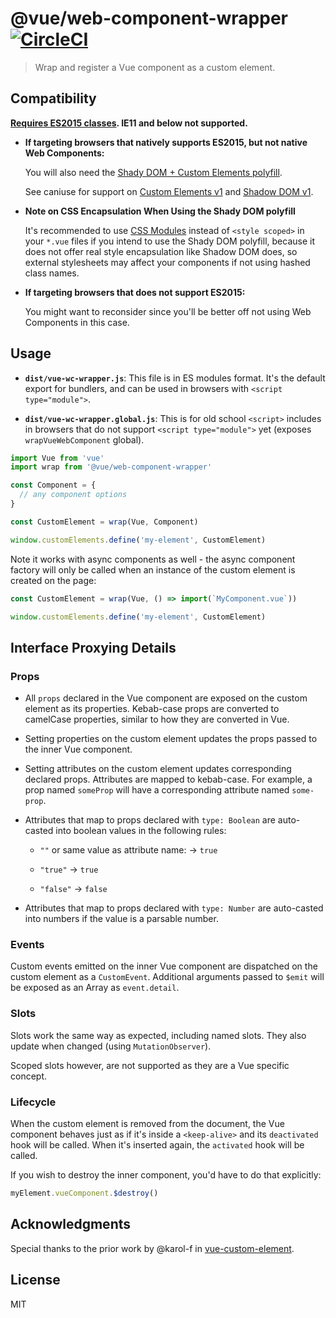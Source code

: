 # @vue/web-component-wrapper [![CircleCI](https://circleci.com/gh/vuejs/vue-web-component-wrapper.svg?style=shield)](https://circleci.com/gh/vuejs/vue-web-component-wrapper)

> Wrap and register a Vue component as a custom element.

## Compatibility

**[Requires ES2015 classes](https://caniuse.com/es6-class). IE11 and below not supported.**

- **If targeting browsers that natively supports ES2015, but not native Web Components:**

  You will also need the [Shady DOM + Custom Elements polyfill](https://github.com/webcomponents/webcomponentsjs/blob/master/webcomponents-sd-ce.js).

  See caniuse for support on [Custom Elements v1](https://caniuse.com/#feat=custom-elementsv1) and [Shadow DOM v1](https://caniuse.com/#feat=shadowdomv1).

- **Note on CSS Encapsulation When Using the Shady DOM polyfill**

  It's recommended to use [CSS Modules](https://vue-loader.vuejs.org/en/features/css-modules.html) instead of `<style scoped>` in your `*.vue` files if you intend to use the Shady DOM polyfill, because it does not offer real style encapsulation like Shadow DOM does, so external stylesheets may affect your components if not using hashed class names.

- **If targeting browsers that does not support ES2015:**

  You might want to reconsider since you'll be better off not using Web Components in this case.

## Usage

- **`dist/vue-wc-wrapper.js`**: This file is in ES modules format. It's the default export for bundlers, and can be used in browsers with `<script type="module">`.

- **`dist/vue-wc-wrapper.global.js`**: This is for old school `<script>` includes in browsers that do not support `<script type="module">` yet (exposes `wrapVueWebComponent` global).

``` js
import Vue from 'vue'
import wrap from '@vue/web-component-wrapper'

const Component = {
  // any component options
}

const CustomElement = wrap(Vue, Component)

window.customElements.define('my-element', CustomElement)
```

Note it works with async components as well - the async component factory will only be called when an instance of the custom element is created on the page:

``` js
const CustomElement = wrap(Vue, () => import(`MyComponent.vue`))

window.customElements.define('my-element', CustomElement)
```

## Interface Proxying Details

### Props

- All `props` declared in the Vue component are exposed on the custom element as its properties. Kebab-case props are converted to camelCase properties, similar to how they are converted in Vue.

- Setting properties on the custom element updates the props passed to the inner Vue component.

- Setting attributes on the custom element updates corresponding declared props. Attributes are mapped to kebab-case. For example, a prop named `someProp` will have a corresponding attribute named `some-prop`.

- Attributes that map to props declared with `type: Boolean` are auto-casted into boolean values in the following rules:

  - `""` or same value as attribute name: -> `true`

  - `"true"` -> `true`

  - `"false"` -> `false`

- Attributes that map to props declared with `type: Number` are auto-casted into numbers if the value is a parsable number.

### Events

Custom events emitted on the inner Vue component are dispatched on the custom element as a `CustomEvent`. Additional arguments passed to `$emit` will be exposed as an Array as `event.detail`.

### Slots

Slots work the same way as expected, including named slots. They also update when changed (using `MutationObserver`).

Scoped slots however, are not supported as they are a Vue specific concept.

### Lifecycle

When the custom element is removed from the document, the Vue component behaves just as if it's inside a `<keep-alive>` and its `deactivated` hook will be called. When it's inserted again, the `activated` hook will be called.

If you wish to destroy the inner component, you'd have to do that explicitly:

``` js
myElement.vueComponent.$destroy()
```

## Acknowledgments

Special thanks to the prior work by @karol-f in [vue-custom-element](https://github.com/karol-f/vue-custom-element).

## License

MIT
